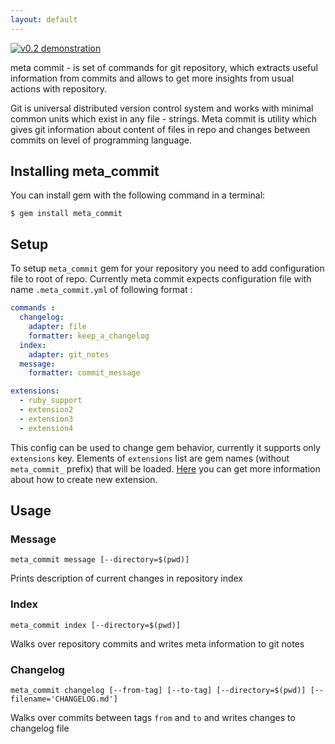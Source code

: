 ```yaml
---
layout: default
---
```


[![v0.2 demonstration](https://asciinema.org/a/svV2TBICPgp7pOWneRI30WDel.png)](https://asciinema.org/a/svV2TBICPgp7pOWneRI30WDel?autoplay=1)

meta commit - is set of commands for git repository, which extracts useful information from commits and allows to get more insights from usual actions with repository.

Git is universal distributed version control system and works with minimal common units which exist in any file - strings. 
Meta commit is utility which gives git information about content of files in repo and changes between commits on level of programming language.
 

## Installing meta_commit

You can install gem with the following command in a terminal:

    $ gem install meta_commit


## Setup

To setup ```meta_commit``` gem for your repository you need to add configuration file to root of repo.
Currently meta commit expects configuration file with name `.meta_commit.yml` of following format : 

```YAML
commands :
  changelog:
    adapter: file
    formatter: keep_a_changelog
  index:
    adapter: git_notes
  message:
    formatter: commit_message

extensions:
  - ruby_support
  - extension2
  - extension3
  - extension4
```

This config can be used to change gem behavior, currently it supports only `extensions` key.
Elements of `extensions` list are gem names (without `meta_commit_` prefix) that will be loaded.
[Here](https://github.com/usernam3/meta_commit/blob/master/CONTRIBUTING.md) you can get more information about how to create new extension. 


## Usage

### Message

    meta_commit message [--directory=$(pwd)]

Prints description of current changes in repository index

### Index

    meta_commit index [--directory=$(pwd)]

Walks over repository commits and writes meta information to git notes

### Changelog

    meta_commit changelog [--from-tag] [--to-tag] [--directory=$(pwd)] [--filename='CHANGELOG.md'] 

Walks over commits between tags ``` from ``` and ``` to ``` and writes changes to changelog file